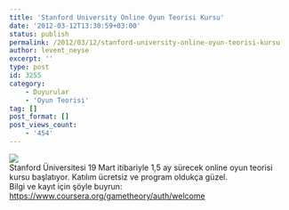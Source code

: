 ```yaml
---
title: 'Stanford University Online Oyun Teorisi Kursu'
date: '2012-03-12T13:30:59+03:00'
status: publish
permalink: /2012/03/12/stanford-university-online-oyun-teorisi-kursu
author: levent_neyse
excerpt: ''
type: post
id: 3255
category:
    - Duyurular
    - 'Oyun Teorisi'
tag: []
post_format: []
post_views_count:
    - '454'
---
```

![](../../../../uploads/2012/03/banner-landing-large-300x127.png)  
Stanford Üniversitesi 19 Mart itibariyle 1,5 ay sürecek online oyun teorisi kursu başlatıyor. Katılım ücretsiz ve program oldukça güzel.  
Bilgi ve kayıt için şöyle buyrun:  
<https://www.coursera.org/gametheory/auth/welcome>